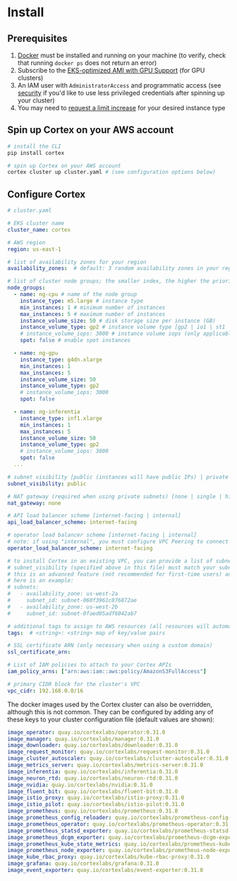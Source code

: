 # Install

## Prerequisites

1. [Docker](https://docs.docker.com/install) must be installed and running on your machine (to verify, check that running `docker ps` does not return an error)
1. Subscribe to the [EKS-optimized AMI with GPU Support](https://aws.amazon.com/marketplace/pp/B07GRHFXGM) (for GPU clusters)
1. An IAM user with `AdministratorAccess` and programmatic access (see [security](security.md) if you'd like to use less privileged credentials after spinning up your cluster)
1. You may need to [request a limit increase](https://console.aws.amazon.com/servicequotas/home?#!/services/ec2/quotas) for your desired instance type

## Spin up Cortex on your AWS account

```bash
# install the CLI
pip install cortex

# spin up Cortex on your AWS account
cortex cluster up cluster.yaml # (see configuration options below)
```

## Configure Cortex

```yaml
# cluster.yaml

# EKS cluster name
cluster_name: cortex

# AWS region
region: us-east-1

# list of availability zones for your region
availability_zones:  # default: 3 random availability zones in your region, e.g. [us-east-1a, us-east-1b, us-east-1c]

# list of cluster node groups; the smaller index, the higher the priority of the node group
node_groups:
  - name: ng-cpu # name of the node group
    instance_type: m5.large # instance type
    min_instances: 1 # minimum number of instances
    max_instances: 5 # maximum number of instances
    instance_volume_size: 50 # disk storage size per instance (GB)
    instance_volume_type: gp2 # instance volume type [gp2 | io1 | st1 | sc1]
    # instance_volume_iops: 3000 # instance volume iops (only applicable to io1)
    spot: false # enable spot instances

  - name: ng-gpu
    instance_type: g4dn.xlarge
    min_instances: 1
    max_instances: 5
    instance_volume_size: 50
    instance_volume_type: gp2
    # instance_volume_iops: 3000
    spot: false

  - name: ng-inferentia
    instance_type: inf1.xlarge
    min_instances: 1
    max_instances: 5
    instance_volume_size: 50
    instance_volume_type: gp2
    # instance_volume_iops: 3000
    spot: false
  ...

# subnet visibility [public (instances will have public IPs) | private (instances will not have public IPs)]
subnet_visibility: public

# NAT gateway (required when using private subnets) [none | single | highly_available (a NAT gateway per availability zone)]
nat_gateway: none

# API load balancer scheme [internet-facing | internal]
api_load_balancer_scheme: internet-facing

# operator load balancer scheme [internet-facing | internal]
# note: if using "internal", you must configure VPC Peering to connect your CLI to your cluster operator
operator_load_balancer_scheme: internet-facing

# to install Cortex in an existing VPC, you can provide a list of subnets for your cluster to use
# subnet_visibility (specified above in this file) must match your subnets' visibility
# this is an advanced feature (not recommended for first-time users) and requires your VPC to be configured correctly; see https://eksctl.io/usage/vpc-networking/#use-existing-vpc-other-custom-configuration
# here is an example:
# subnets:
#   - availability_zone: us-west-2a
#     subnet_id: subnet-060f3961c876872ae
#   - availability_zone: us-west-2b
#     subnet_id: subnet-0faed05adf6042ab7

# additional tags to assign to AWS resources (all resources will automatically be tagged with cortex.dev/cluster-name: <cluster_name>)
tags:  # <string>: <string> map of key/value pairs

# SSL certificate ARN (only necessary when using a custom domain)
ssl_certificate_arn:

# List of IAM policies to attach to your Cortex APIs
iam_policy_arns: ["arn:aws:iam::aws:policy/AmazonS3FullAccess"]

# primary CIDR block for the cluster's VPC
vpc_cidr: 192.168.0.0/16
```

The docker images used by the Cortex cluster can also be overridden, although this is not common. They can be configured by adding any of these keys to your cluster configuration file (default values are shown):

<!-- CORTEX_VERSION_BRANCH_STABLE -->
```yaml
image_operator: quay.io/cortexlabs/operator:0.31.0
image_manager: quay.io/cortexlabs/manager:0.31.0
image_downloader: quay.io/cortexlabs/downloader:0.31.0
image_request_monitor: quay.io/cortexlabs/request-monitor:0.31.0
image_cluster_autoscaler: quay.io/cortexlabs/cluster-autoscaler:0.31.0
image_metrics_server: quay.io/cortexlabs/metrics-server:0.31.0
image_inferentia: quay.io/cortexlabs/inferentia:0.31.0
image_neuron_rtd: quay.io/cortexlabs/neuron-rtd:0.31.0
image_nvidia: quay.io/cortexlabs/nvidia:0.31.0
image_fluent_bit: quay.io/cortexlabs/fluent-bit:0.31.0
image_istio_proxy: quay.io/cortexlabs/istio-proxy:0.31.0
image_istio_pilot: quay.io/cortexlabs/istio-pilot:0.31.0
image_prometheus: quay.io/cortexlabs/prometheus:0.31.0
image_prometheus_config_reloader: quay.io/cortexlabs/prometheus-config-reloader:0.31.0
image_prometheus_operator: quay.io/cortexlabs/prometheus-operator:0.31.0
image_prometheus_statsd_exporter: quay.io/cortexlabs/prometheus-statsd-exporter:0.31.0
image_prometheus_dcgm_exporter: quay.io/cortexlabs/prometheus-dcgm-exporter:0.31.0
image_prometheus_kube_state_metrics: quay.io/cortexlabs/prometheus-kube-state-metrics:0.31.0
image_prometheus_node_exporter: quay.io/cortexlabs/prometheus-node-exporter:0.31.0
image_kube_rbac_proxy: quay.io/cortexlabs/kube-rbac-proxy:0.31.0
image_grafana: quay.io/cortexlabs/grafana:0.31.0
image_event_exporter: quay.io/cortexlabs/event-exporter:0.31.0
```

